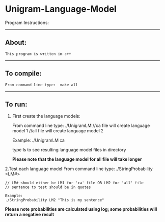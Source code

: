 # Unigram-Language-Model

Program Instructions:

----------------------------------------
About:
----------------------------------------
    This program is written in c++


----------------------------------------
To compile:
----------------------------------------
    From command line type:  make all

-----------------------------------------
To run:
-----------------------------------------
1. First create the language models:

    From command line type:  ./UnigramLM <file>
    //ca file will create language model 1
    //all file will create language model 2

    Example: ./UnigramLM ca

    type ls to see resulting language model files in directory

    **Please note that the language model for all file will take longer**


2.Test each language model
    From command line type:  ./StringProbability <LM#> <sentence to test>

    // LM# should either be LM1 for 'ca' file OR LM2 for 'all' file
    // sentence to test should be in quotes

    Example:
    ./StringProbability LM2 "This is my sentence"

 **Please note probabilities are calculated using log; some probabilities will return a negative result**



